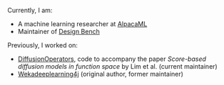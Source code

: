 Currently, I am:
- A machine learning researcher at [AlpacaML](https://www.alpacaml.com/)
- Maintainer of [Design Bench](https://github.com/brandontrabucco/design-bench)

Previously, I worked on:
- [DiffusionOperators](https://github.com/neuraloperator/DiffusionOperators), code to accompany the paper _Score-based diffusion models in function space_ by Lim et al. (current maintainer)
- [Wekadeeplearning4j](https://github.com/Waikato/wekaDeeplearning4j) (original author, former maintainer)

